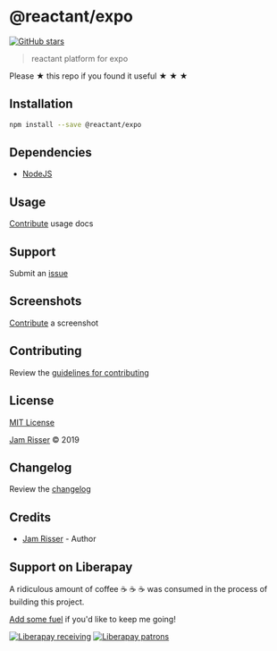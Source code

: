 # @reactant/expo

[![GitHub stars](https://img.shields.io/github/stars/codejamninja/@reactant/expo.svg?style=social&label=Stars)](https://github.com/codejamninja/reactant/packages/expo)

> reactant platform for expo

Please ★ this repo if you found it useful ★ ★ ★

## Installation

```sh
npm install --save @reactant/expo
```

## Dependencies

- [NodeJS](https://nodejs.org)

## Usage

[Contribute](https://github.com/codejamninja/reactant/packages/expo/blob/master/CONTRIBUTING.md) usage docs

## Support

Submit an [issue](https://github.com/codejamninja/reactant/packages/expo/issues/new)

## Screenshots

[Contribute](https://github.com/codejamninja/reactant/packages/expo/blob/master/CONTRIBUTING.md) a screenshot

## Contributing

Review the [guidelines for contributing](https://github.com/codejamninja/reactant/packages/expo/blob/master/CONTRIBUTING.md)

## License

[MIT License](https://github.com/codejamninja/reactant/packages/expo/blob/master/LICENSE)

[Jam Risser](https://codejam.ninja) © 2019

## Changelog

Review the [changelog](https://github.com/codejamninja/reactant/packages/expo/blob/master/CHANGELOG.md)

## Credits

- [Jam Risser](https://codejam.ninja) - Author

## Support on Liberapay

A ridiculous amount of coffee ☕ ☕ ☕ was consumed in the process of building this project.

[Add some fuel](https://liberapay.com/codejamninja/donate) if you'd like to keep me going!

[![Liberapay receiving](https://img.shields.io/liberapay/receives/codejamninja.svg?style=flat-square)](https://liberapay.com/codejamninja/donate)
[![Liberapay patrons](https://img.shields.io/liberapay/patrons/codejamninja.svg?style=flat-square)](https://liberapay.com/codejamninja/donate)
